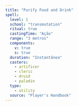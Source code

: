 ```yaml
---
title: "Purify Food and Drink"
spell:
  level: 1
  school: "transmutation"
  ritual: true
  castingTime: "Ação"
  range: "3 metros"
  components:
    v: true
    s: true
  duration: "Instantânea"
  casters:
    - artificer
    - cleric
    - druid
    - paladin
  type:
    - utility
  source: "Player's Handbook"
---
```

